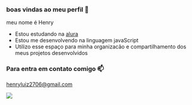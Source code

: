 ### boas vindas ao meu perfil 👋

meu nome é Henry
- Estou estudando na [alura](https://www.alura.com.br)
- Estou me desenvolvendo na linguagem javaScript
- Utilizo esse espaço para minha organizacão e compartilhamento dos meus projetos desenvolvidos

### Para entra em contato comigo 📫
henryluiz2706@gmail.com

![](https://media1.tenor.com/m/dG5tuneH22YAAAAC/cat-ears-cat-eyes.gif)

